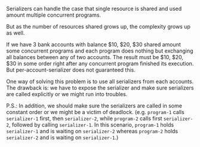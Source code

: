Serializers can handle the case that single resource 
is shared and used amount multiple concurrent programs.

But as the number of resources shared grows up, the complexity
grows up as well.

If we have 3 bank accounts with balance $10, $20, $30 shared amount some
concurrent programs and each program does nothing but exchanging all balances
between any of two accounts. The result must be $10, $20, $30 in some order right after
any concurrent program finished its execution. But per-account-serializer does not guaranteed this.

One way of solving this problem is to use all serializers from each accounts.
The drawback is: we have to expose the serializer and make sure serializers are
called explicitly or we might run into troubles.

P.S.: In addition, we should make sure the serializers are called
in some constant order or we might be a victim of deadlock.
(e.g. `program-1` calls `serializer-1` first, then `serializer-2`, while `program-2`
calls first `serializer-2`, followed by calling `serializer-1`. In this scenario,
`program-1` holds `serializer-1` and is waiting on `serializer-2` whereas `program-2`
holds `serializer-2` and is waiting on `serializer-1`.)
